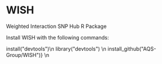 # WISH

Weighted Interaction SNP Hub R Package

Install WISH with the following commands:

install("devtools")\n
library("devtools") \n
install_github("AQS-Group/WISH")} \n